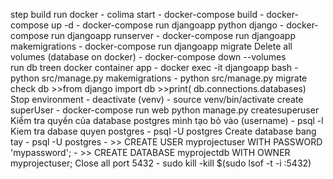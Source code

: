 step build run docker
    - colima start
    - docker-compose build 
    - docker-compose up -d
    - docker-compose run djangoapp
python django
    - docker-compose run djangoapp runserver
    - docker-compose run djangoapp makemigrations
    - docker-compose run djangoapp migrate
Delete all volumes (database on docker)
    - docker-compose down --volumes   
run db treen docker container app 
    - docker exec -it djangoapp bash
    - python src/manage.py makemigrations
    - python src/manage.py migrate
check db
     >>from django import db
     >>print( db.connections.databases)
Stop environment
    - deactivate (venv)
    - source venv/bin/activate
create superUser 
    - docker-compose run web python  manage.py createsuperuser
Kiểm tra quyền của database postgres mình tạo bỏ vào (username)
    - psql -l
Kiem tra dabase quyen postgres 
    - psql -U postgres
Create database bang tay
    - psql -U postgres
    - >> CREATE USER myprojectuser WITH PASSWORD 'mypassword';
    - >> CREATE DATABASE myprojectdb WITH OWNER myprojectuser;
Close all port 5432
    - sudo kill -kill $(sudo lsof -t -i :5432)
